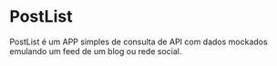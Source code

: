 # PostList

PostList é um APP simples de consulta de API com dados mockados emulando um feed de um blog ou rede social.

